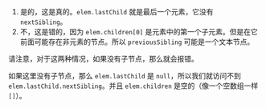 1. 是的，这是真的。`elem.lastChild` 就是最后一个元素，它没有 `nextSibling`。
2. 不，这是错的，因为  `elem.children[0]` 是元素中的第一个子元素。但是在它前面可能存在非元素的节点。所以 `previousSibling` 可能是一个文本节点。

请注意，对于这两种情况，如果没有子节点，那么就会报错。

如果这里没有子节点，那么 `elem.lastChild` 是 `null`，所以我们就访问不到 `elem.lastChild.nextSibling`。并且 `elem.children` 是空的（像一个空数组一样 `[]`）。
